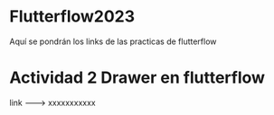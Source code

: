 # Flutterflow2023
Aquí se pondrán los links de las practicas de flutterflow

# Actividad 2 Drawer en flutterflow
  link ---> xxxxxxxxxxx
